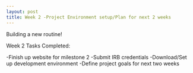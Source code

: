 ```yaml
---
layout: post
title: Week 2 -Project Environment setup/Plan for next 2 weeks
---
```


Building a new routine!

Week 2 Tasks Completed:

-Finish up website for milestone 2
-Submit IRB credentials 
-Download/Set up development environment
-Define project goals for next two weeks
